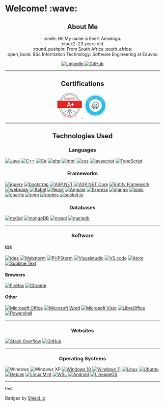 ﻿<h1>Welcome! :wave:</h1>
<h2 align="center">About Me</h2>

<div align="center">
    <p>
        :smile: Hi! My name is Evert Amsenga.<br/>
        :clock2: 23 years old.<br/>
        :round_pushpin: From South Africa :south_africa:<br/>
        :open_book: BSc Information Technology: Software Engineering at Eduvos.<br/>
    </p>
</div>
<div align="center">
    <a href="https://linkedin.com/in/evert-amsenga-9642b3182">
        <img src="https://skillicons.dev/icons?i=linkedin" alt="LinkedIn" width="50" height="50">
    </a>
    <a href="https://github.com/E-Ams">
        <img src="https://skillicons.dev/icons?i=github" alt="GitHub" width="50" height="50">
    </a>
</div>

<hr/>
<div align="center">
    <h2>Certifications</h2>
    <a href="https://www.credly.com/badges/69316c3d-acab-4fe4-b71f-961ab651314d/linked_in_profile">
        <img src="./Media/aplusEvert.png" alt="CompTIA A+ ce Certification" width="80" height="80">
    </a>
    <a href="https://skillshop.exceedlms.com/student/award/y4vSyfYQV2hPW5iCau3NqYGW">
        <img src="./Media/waze.png" alt="Waze Ads Fundamentals" width="80" height="80">
    </a>
</div>

<hr/>
<h2 align=center>Technologies Used</h2>

[//]: # (Languages)
<div>
    <h3 align="center">Languages</h3>
    <a href="https://www.java.com/en/"><img src="https://img.shields.io/badge/Java-ED8B00?style=for-the-badge&logo=openjdk&logoColor=white" alt="Java"/></a>
    <a href="https://cplusplus.com/doc/tutorial/"><img src="https://img.shields.io/badge/C%2B%2B-00599C?style=for-the-badge&logo=c%2B%2B&logoColor=white" alt="C++"/></a>
    <a href="https://learn.microsoft.com/en-us/dotnet/csharp/"><img src="https://img.shields.io/badge/C%23-239120?style=for-the-badge&logo=c-sharp&logoColor=white" alt="C#"/></a>
    <a href="https://www.php.net/"><img src="https://img.shields.io/badge/PHP-777BB4?style=for-the-badge&logo=php&logoColor=white" alt="php"/></a>
    <a href="https://html.com/"><img src="https://img.shields.io/badge/HTML5-E34F26?style=for-the-badge&logo=html5&logoColor=white" alt="html"/></a>
    <a href="https://devdocs.io/css/"><img src="https://img.shields.io/badge/CSS3-1572B6?style=for-the-badge&logo=css3&logoColor=white" alt="css"/></a>
    <a href="https://www.javascript.com/"><img src="https://img.shields.io/badge/JavaScript-323330?style=for-the-badge&logo=javascript&logoColor=F7DF1E" alt="javascript"/></a>
    <a href="https://www.typescriptlang.org/"><img src="https://img.shields.io/badge/TypeScript-007ACC?style=for-the-badge&logo=typescript&logoColor=white" alt="TypeScript"/></a>
</div>

[//]: # (Frameworks)
<div>
    <h3 align="center">Frameworks</h3>
    <a href="https://jquery.com/"><img src="https://img.shields.io/badge/jQuery-0769AD?style=for-the-badge&logo=jquery&logoColor=white" alt="jquery" /></a>
    <a href="https://getbootstrap.com/"><img src="https://img.shields.io/badge/Bootstrap-563D7C?style=for-the-badge&logo=bootstrap&logoColor=white" alt="bootstrap"/></a>
    <a href="https://dotnet.microsoft.com/en-us/apps/aspnet"><img src="https://img.shields.io/badge/ASP.NET-512BD4?style=for-the-badge&logo=.net&logoColor=white" alt="ASP.NET"/></a>
    <a href="https://learn.microsoft.com/en-us/aspnet/core/?view=aspnetcore-7.0"><img src="https://img.shields.io/badge/ASP.NET%20Core-512BD4?style=for-the-badge&logo=.net&logoColor=white" alt="ASP.NET Core"/></a>
    <a href="https://learn.microsoft.com/en-us/ef/"><img src="https://img.shields.io/badge/Entity_Framework-512BD4?style=for-the-badge&logo=.net&logoColor=white" alt="Entity Framework"/></a>
    <a href="https://webpack.js.org/"><img src="https://img.shields.io/badge/webpack-%238DD6F9.svg?style=for-the-badge&logo=webpack&logoColor=black" alt="webpack"/></a> 
    <a href="https://babeljs.io/"><img src="https://img.shields.io/badge/Babel-F9DC3e?style=for-the-badge&logo=babel&logoColor=black" alt="Babel"/></a>
    <a href="https://reactjs.org/"><img src="https://img.shields.io/badge/React-20232A?style=for-the-badge&logo=react&logoColor=61DAFB" alt="React" /></a>
    <a href="https://angular.io/"><img src="https://img.shields.io/badge/Angular-DD0031?style=for-the-badge&logo=angular&logoColor=white" alt="Angular" /></a>
    <a href="https://expressjs.com/"><img src="https://img.shields.io/badge/express.js-%23404d59.svg?style=for-the-badge&logo=express&logoColor=%2361DAFB" alt="Express" /></a>
    <a href="https://www.djangoproject.com/"><img src="https://img.shields.io/badge/Django-092E20?style=for-the-badge&logo=django&logoColor=white" alt="django" /></a>
    <a href="https://ionicframework.com/"><img src="https://img.shields.io/badge/Ionic-3880FF?style=for-the-badge&logo=ionic&logoColor=white" alt="ionic" /></a>
    <a href="https://www.chartjs.org/"><img src="https://img.shields.io/badge/chart.js-F5788D.svg?style=for-the-badge&logo=chart.js&logoColor=white" alt="chartjs" /></a>
    <a href="https://www.npmjs.com/"><img src="https://img.shields.io/badge/NPM-%23000000.svg?style=for-the-badge&logo=npm&logoColor=white" alt="npm" /></a>
    <a href="https://nodejs.org/en/"><img src="https://img.shields.io/badge/Node.js-43853D?style=for-the-badge&logo=node.js&logoColor=white" alt="nodejs"/></a>
    <a href="https://socket.io/"><img src="https://img.shields.io/badge/Socket.io-black?style=for-the-badge&logo=socket.io&badgeColor=010101" alt="socket.io" /></a>
</div>

[//]: # (Databases)
<div>
    <h3 align="center">Databases</h3>
    <a href="https://www.mysql.com/"><img src="https://img.shields.io/badge/MySQL-005C84?style=for-the-badge&logo=mysql&logoColor=white" alt="mySql" /></a>
    <a href="https://www.mongodb.com/"><img src="https://img.shields.io/badge/MongoDB-4EA94B?style=for-the-badge&logo=mongodb&logoColor=white" alt="mongoDB" /></a>
    <a href="https://www.microsoft.com/en-us/sql-server"><img src="https://img.shields.io/badge/Microsoft_SQL_Server-CC2927?style=for-the-badge&logo=microsoft-sql-server&logoColor=white" alt="mssql" /></a>
    <a href="https://mariadb.org/"><img src="https://img.shields.io/badge/MariaDB-003545?style=for-the-badge&logo=mariadb&logoColor=white" alt="mariadb" /></a>
</div>
<hr/>

[//]: # (Software)
<div>
<h3 align="center">Software</h3>
<h4>IDE</h4>
    <a href="https://www.jetbrains.com/idea/"><img src="https://img.shields.io/badge/IntelliJ_IDEA-000000.svg?style=for-the-badge&logo=intellij-idea&logoColor=white" alt="idea"/></a>
    <a href="https://www.jetbrains.com/webstorm/"><img src="https://img.shields.io/badge/WebStorm-000000?style=for-the-badge&logo=WebStorm&logoColor=white" alt="Webstorm"/></a>
    <a href="https://www.jetbrains.com/phpstorm/"><img src="https://img.shields.io/badge/-PHPStorm-181717?style=for-the-badge&logo=phpstorm&logoColor=white" alt="PHPStorm"/></a>
    <a href="https://visualstudio.microsoft.com/"><img src="https://img.shields.io/badge/Visual_Studio-5C2D91?style=for-the-badge&logo=visual%20studio&logoColor=white" alt="Visualstudio"/></a>
    <a href="https://code.visualstudio.com/"><img src="https://img.shields.io/badge/Visual_Studio_Code-0078D4?style=for-the-badge&logo=visual%20studio%20code&logoColor=white" alt="VS code"/></a>
    <a href="https://atom.io/"><img src="https://img.shields.io/badge/Atom-66595C?style=for-the-badge&logo=Atom&logoColor=white" alt="Atom"/></a>
    <a href="https://www.sublimetext.com/"><img src="https://img.shields.io/badge/sublime_text-%23575757.svg?&style=for-the-badge&logo=sublime-text&logoColor=important" alt="Sublime Text"/></a>
<h4>Browsers</h4>
    <a href="https://www.mozilla.org/en-US/firefox/new/"><img src="https://img.shields.io/badge/Firefox-FF7139?style=for-the-badge&logo=Firefox-Browser&logoColor=white" alt="Firefox"/></a>
    <a href="https://www.google.com/chrome/"><img src="https://img.shields.io/badge/Google_chrome-4285F4?style=for-the-badge&logo=Google-chrome&logoColor=white" alt="Chrome"/></a>
<h4>Other</h4>
    <a href="https://www.office.com/"><img src="https://img.shields.io/badge/Microsoft_Office-D83B01?style=for-the-badge&logo=microsoft-office&logoColor=white" alt="Microsoft Office" /></a>
    <a href="https://www.microsoft.com/en-us/microsoft-365/word"><img src="https://img.shields.io/badge/Microsoft_Word-2B579A?style=for-the-badge&logo=microsoft-word&logoColor=white" alt="Microsoft Word" /></a>
    <a href="https://www.microsoft.com/en-us/microsoft-365/visio/flowchart-software"><img src="https://img.shields.io/badge/Microsoft_Visio-3955A3?style=for-the-badge&logo=microsoft-visio&logoColor=white" alt="Microsoft Visio" /></a>
    <a href="https://www.libreoffice.org/"><img src="https://img.shields.io/badge/LibreOffice-18A303?style=for-the-badge&logo=LibreOffice&logoColor=white" alt="LibreOffice" /></a>
    <a href="https://learn.microsoft.com/en-us/powershell/"><img src="https://img.shields.io/badge/Powershell-2CA5E0?style=for-the-badge&logo=powershell&logoColor=white" alt="Powershell" /></a>
</div>
<hr/>

[//]: # (Websites)
<div>
    <h3 align="center">Websites</h3>
    <a href="https://stackoverflow.com/"><img src="https://img.shields.io/badge/Stack%20Overflow-F58025?style=for-the-badge&logo=Stack%20Overflow&logoColor=white" alt="Stack Overflow" /></a>
    <a href="https://github.com/"><img src="https://img.shields.io/badge/GitHub-100000?style=for-the-badge&logo=github&logoColor=white" alt="GitHub" /></a>
</div>
<hr/>

[//]: # (Operating Systems)
<div>
    <h3 align="center">Operating Systems</h3>
    <img src="https://img.shields.io/badge/Windows-0078D6?style=for-the-badge&logo=windows&logoColor=white" alt="Windows"/>
    <img src="https://img.shields.io/badge/Windows_XP-003399?style=for-the-badge&logo=windows-xp&logoColor=white" alt="Windows XP"/>
    <a href="https://www.microsoft.com/en-gb/software-download/windows10"><img src="https://img.shields.io/badge/Windows_10-0078D6?style=for-the-badge&logo=windows-10&logoColor=white" alt="Windows 10"/></a>
    <a href="https://www.microsoft.com/software-download/windows11"><img src="https://img.shields.io/badge/Windows_11-0078D6?style=for-the-badge&logo=windows-11&logoColor=white" alt="Windows 11"/></a>
    <a href="https://www.linux.org/"><img src="https://img.shields.io/badge/Linux-FCC624?style=for-the-badge&logo=linux&logoColor=black" alt="Linux" /></a>
    <a href="https://ubuntu.com/"><img src="https://img.shields.io/badge/Ubuntu-E95420?style=for-the-badge&logo=ubuntu&logoColor=white" alt="Ubuntu"/></a>
    <a href="https://www.debian.org/"><img src="https://img.shields.io/badge/Debian-A81D33?style=for-the-badge&logo=debian&logoColor=white" alt="Debian"/></a>
    <a href="https://linuxmint.com/"><img src="https://img.shields.io/badge/Linux%20Mint-87CF3E?style=for-the-badge&logo=Linux%20Mint&logoColor=white" alt="Linux Mint"/></a>
    <a href="https://learn.microsoft.com/en-us/windows/wsl/install"><img src="https://img.shields.io/badge/WSL-0a97f5?style=for-the-badge&logo=linux&logoColor=white" alt="WSL"/></a>
    <a href="https://www.android.com/"><img src="https://img.shields.io/badge/Android-3DDC84?style=for-the-badge&logo=android&logoColor=white" alt="Android"/></a>
    <a href="https://lineageos.org/"><img src="https://img.shields.io/badge/lineageos-167C80?style=for-the-badge&logo=lineageos&logoColor=white" alt="LineageOS"/></a>
</div>

<hr/>
<p>test</p>

Badges by <a target="_blank" href="https://ileriayo.github.io/markdown-badges/">Shield.io</a>




